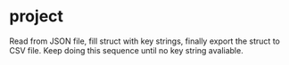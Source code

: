 # project
Read from JSON file, fill struct with key strings, finally export the struct to CSV file.
Keep doing this sequence until no key string avaliable.
